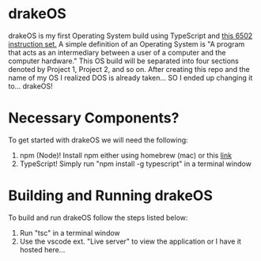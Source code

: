 # drakeOS
drakeOS is my first Operating System build using TypeScript and [this 6502 instruction set.](https://www.labouseur.com/commondocs/6502alan-instruction-set.pdf) A simple definition of an Operating System is "A program that acts as an intermediary between a user of a computer and the computer hardware." This OS build will be separated into four sections denoted by Project 1, Project 2, and so on. After creating this repo and the name of my OS I realized DOS is already taken... SO I ended up changing it to... drakeOS!

# Necessary Components?
To get started with drakeOS we will need the following:

1. npm (Node)! Install npm either using homebrew (mac) or this [link](https://nodejs.org/en/download)
2. TypeScript! Simply run "npm install -g typescript" in a terminal window

# Building and Running drakeOS
To build and run drakeOS follow the steps listed below:

1. Run "tsc" in a terminal window
2. Use the vscode ext. "Live server" to view the application or I have it hosted here...
